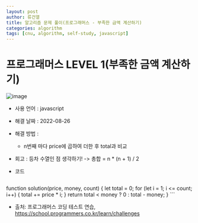 ```yaml
---
layout: post
author: 류건열
title: 알고리즘 문제 풀이(프로그래머스 - 부족한 금액 계산하기)
categories: algorithm
tags: [cnu, algorithm, self-study, javascript]
---
```


# 프로그래머스 LEVEL 1(부족한 금액 계산하기)

  ![image](https://user-images.githubusercontent.com/34560965/186598997-077ecc00-8af3-4cdc-8615-0e054c1249dd.png)

  - 사용 언어 : javascript

  - 해결 날짜 : 2022-08-26

  - 해결 방법 :

    - n번째 마다 price에 곱하여 더한 후 total과 비교

  - 회고 : 등차 수열인 점 생각하기! -> 총합 = n * (n + 1) / 2

  - 코드

    ```javascript
   function solution(price, money, count) {
        let total = 0;
        for (let i = 1; i <= count; i++) {
            total += price * i;
        }
        return total < money ? 0 : total - money;
    }
    ```
    
  - 출처: 프로그래머스 코딩 테스트 연습, https://school.programmers.co.kr/learn/challenges
